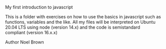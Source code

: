 My first introduction to javascript

This is a folder with exercises on how to use the basics in javascript such as functions, variables and the like. All my files will be interpreted on Ubuntu 20.04 LTS using node (version 14.x) and the code is semistandard compliant (version 16.x.x)

Author
Noel Brown
